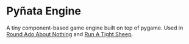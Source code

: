 # Pyñata Engine
A tiny component-based game engine built on top of pygame.
Used in [Round Ado About Nothing](https://hairibar.itch.io/round-ado-about-nothing) and [Run A Tight Sheep](https://hairibar.itch.io/run-a-tight-sheep).
